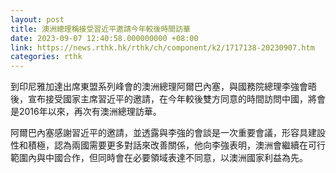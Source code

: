 ```yaml
---
layout: post
title: 澳洲總理稱接受習近平邀請今年較後時間訪華
date: 2023-09-07 12:40:58.000000000 +08:00
link: https://news.rthk.hk/rthk/ch/component/k2/1717138-20230907.htm
categories: rthk
---
```


到印尼雅加達出席東盟系列峰會的澳洲總理阿爾巴內塞，與國務院總理李強會晤後，宣布接受國家主席習近平的邀請，在今年較後雙方同意的時間訪問中國，將會是2016年以來，再次有澳洲總理訪華。

阿爾巴內塞感謝習近平的邀請，並透露與李強的會談是一次重要會議，形容具建設性和積極，認為兩國需要更多對話來改善關係，他向李強表明，澳洲會繼續在可行範圍內與中國合作，但同時會在必要領域表達不同意，以澳洲國家利益為先。
